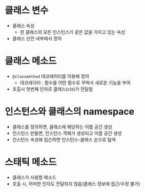 # 클래스 변수

- 클래스 속성
  - 한 클래스의 모든 인스턴스가 같은 값을 가지고 있는 속성
- 클래스 선언 내부에서 정의



# 클래스 메소드

- `@classmethod` 데코레이터를 이용해 정의
  - 데코레이터 : 함수를 어떤 함수로 꾸며서 새로운 기능을 부여
- 호출시 첫번째 인자로 클래스(cls)가 전달됨



# 인스턴스와 클래스의 namespace

- 클래스를 정의하면, 클래스에 해당하는 이름 공간 생성
- 인스턴스 만들면, 인스턴스 객체가 생성되고 이름 공간 생성
- 인스턴스 속성에 접슨하면 인스턴스-클래스 순으로 탐색



# 스태틱 메소드

- 클래스가 사용할 메소드
- 호출 시, 어떠한 인자도 전달되지 않음(클래스 정보에 접근/수정 불가)